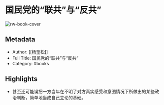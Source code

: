# 国民党的“联共”与“反共”

![rw-book-cover](https://wfqqreader-1252317822.image.myqcloud.com/cover/586/825586/s_825586.jpg)

## Metadata
- Author: [[杨奎松]]
- Full Title: 国民党的“联共”与“反共”
- Category: #books

## Highlights
- 甚至还可能误把一方当年在不明了对方真实感受和意图情况下所做出的某些政治判断，简单地当成自己立论的基础。

